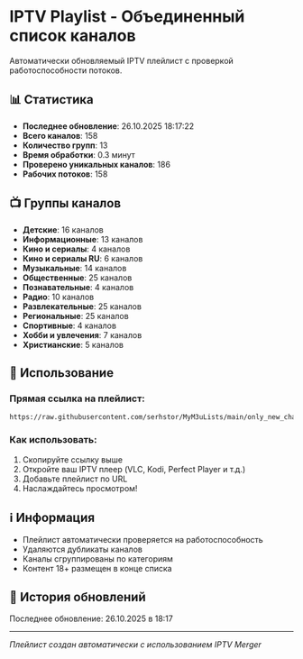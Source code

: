 # IPTV Playlist - Объединенный список каналов

Автоматически обновляемый IPTV плейлист с проверкой работоспособности потоков.

## 📊 Статистика

- **Последнее обновление**: 26.10.2025 18:17:22
- **Всего каналов**: 158
- **Количество групп**: 13
- **Время обработки**: 0.3 минут
- **Проверено уникальных каналов**: 186
- **Рабочих потоков**: 158

## 📺 Группы каналов

- **Детские**: 16 каналов
- **Информационные**: 13 каналов
- **Кино и сериалы**: 4 каналов
- **Кино и сериалы RU**: 6 каналов
- **Музыкальные**: 14 каналов
- **Общественные**: 25 каналов
- **Познавательные**: 4 каналов
- **Радио**: 10 каналов
- **Развлекательные**: 25 каналов
- **Региональные**: 25 каналов
- **Спортивные**: 4 каналов
- **Хобби и увлечения**: 7 каналов
- **Христианские**: 5 каналов

## 🔗 Использование

### Прямая ссылка на плейлист:
```
https://raw.githubusercontent.com/serhstor/MyM3uLists/main/only_new_channels.m3u
```

### Как использовать:

1. Скопируйте ссылку выше
2. Откройте ваш IPTV плеер (VLC, Kodi, Perfect Player и т.д.)
3. Добавьте плейлист по URL
4. Наслаждайтесь просмотром!

## ℹ️ Информация

- Плейлист автоматически проверяется на работоспособность
- Удаляются дубликаты каналов
- Каналы сгруппированы по категориям
- Контент 18+ размещен в конце списка

## 📅 История обновлений

Последнее обновление: 26.10.2025 в 18:17

---
*Плейлист создан автоматически с использованием IPTV Merger*
